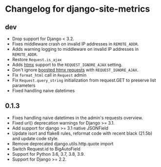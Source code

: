 # Changelog for django-site-metrics

## dev

* Drop support for Django < 3.2.
* Fixes middleware crash on invalid IP addresses in ``REMOTE_ADDR``.
* Adds warning logging to middleware on invalid IP addresses in
  ``REMOTE_ADDR``.
* Restore `Request.is_ajax`
* Adds [htmx](https://htmx.org/) support to the ``REQUEST_IGNORE_AJAX``
  setting.
* Don't ignore [boosted htmx requests](https://htmx.org/attributes/hx-boost/)
  with ``REQUEST_IGNORE_AJAX``.
* Fix `format_html` call in `Request` admin
* Fix `Request.query_string` initialization from request.GET to preserve list parameters
* Fixed handling naive datetimes

## 0.1.3

* Fixes handling naive datetimes in the admin's requests overview.
* Fixed url() deprecation warnings for Django >= 3.1.
* Add support for django >= 3.1 native JSONField
* Update isort and flake8 rules, reformat code with recent black (21.5b) and update code style.
* Remove deprecated django.utils.http.quote import
* Switch Request.id to BigAutoField
* Support for Python 3.6, 3.7, 3.8, 3.9.
* Support for Django >= 2.2.
